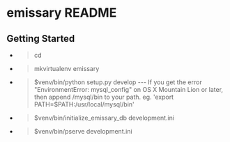 emissary README
==================

Getting Started
---------------

- > cd <directory containing this file>

- > mkvirtualenv emissary

- > $venv/bin/python setup.py develop
--- If you get the error "EnvironmentError: mysql_config" on OS X Mountain Lion
    or later, then append /mysql/bin to your path.
    eg. 'export PATH=$PATH:/usr/local/mysql/bin'

- > $venv/bin/initialize_emissary_db development.ini

- > $venv/bin/pserve development.ini


